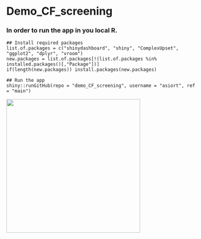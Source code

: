 # Demo_CF_screening

### In order to run the app in you local R. 

```
## Install required packages
list.of.packages = c("shinydashboard", "shiny", "ComplexUpset", "ggplot2", "dplyr", "vroom")
new.packages = list.of.packages[!(list.of.packages %in% installed.packages()[,"Package"])]
if(length(new.packages)) install.packages(new.packages)

## Run the app
shiny::runGitHub(repo = "demo_CF_screening", username = "asiort", ref = "main")
```


<img src="https://i.pinimg.com/originals/ee/4a/45/ee4a45e1886c42549fcdcc67f4372651.gif" width="350" height="350">
